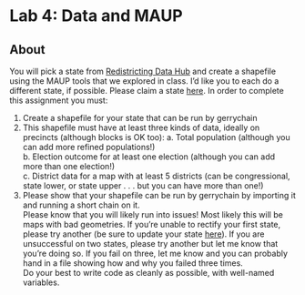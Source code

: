 # Lab 4: Data and MAUP

## About

You will pick a state from [Redistricting Data Hub](https://redistrictingdatahub.org/) and create a shapefile using the MAUP tools that we explored in class. I’d like you
to each do a different state, if possible. Please claim a state [here](https://docs.google.com/spreadsheets/d/1-Kw_A5zSzgIXStXgYJWFj6dibwv1j7TXZ1xce44FpAI/edit?usp=drive_link). In order to complete this assignment you must:  
1. Create a shapefile for your state that can be run by gerrychain  
2. This shapefile must have at least three kinds of data, ideally on precincts (although blocks is OK too):
	a. Total population (although you can add more refined populations!)  
	b. Election outcome for at least one election (although you can add more than one election!)  
	c. District data for a map with at least 5 districts (can be congressional, state lower, or state upper . . . but you can have more than one!)  
3. Please show that your shapefile can be run by gerrychain by importing it and running a short chain on it.  
Please know that you will likely run into issues! Most likely this will be maps with bad geometries. If you’re unable to rectify your first state, please try another (be sure to update your state [here](https://docs.google.com/spreadsheets/d/1-Kw_A5zSzgIXStXgYJWFj6dibwv1j7TXZ1xce44FpAI/edit?usp=drive_link)). If you are unsuccessful on two states, please try another but let me know that you’re doing so. If you fail on three, let me know and you can probably hand in a file showing how and why you failed three times.  
Do your best to write code as cleanly as possible, with well-named variables.  


